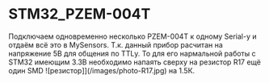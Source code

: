 # STM32_PZEM-004T

Подключаем одновременно несколько PZEM-004T к одному Serial-у и отдаём всё это в MySensors.
Т.к. данный прибор расчитан на напряжение 5В для общения по TTLу. То для его нармальной работы с STM32 имеющим 3.3В необходимо напаять сверху на резистор R17 ещё один SMD ![резистор]](/images/photo-R17.jpg) на 1.5К. 

